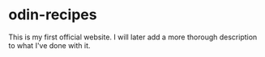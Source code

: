 # odin-recipes

This is my first official website. I will later add a more thorough description to what I've done with it.
